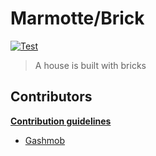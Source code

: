 # Marmotte/Brick

[![Test](https://github.com/Marmotte-framework/Brick/actions/workflows/test.yml/badge.svg?branch=master)](https://github.com/Marmotte-framework/Brick/actions/workflows/test.yml)

> A house is built with bricks

## Contributors

[**Contribution guidelines**](CONTRIBUTING.md)

- [Gashmob](https://github.com/Gashmob/)
